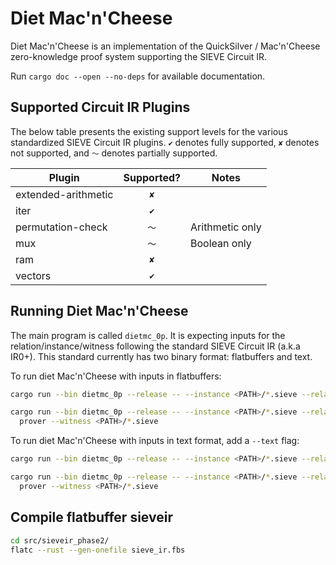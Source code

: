 # Diet Mac'n'Cheese

Diet Mac'n'Cheese is an implementation of the QuickSilver / Mac'n'Cheese
zero-knowledge proof system supporting the SIEVE Circuit IR.

Run `cargo doc --open --no-deps` for available documentation.

## Supported Circuit IR Plugins

The below table presents the existing support levels for the various
standardized SIEVE Circuit IR plugins. `✔` denotes fully supported, `✘` denotes not
supported, and `〜` denotes partially supported.


| Plugin              | Supported? | Notes           |
| ------------------- | :--------: | --------------- |
| extended-arithmetic |    `✘`     |                 |
| iter                |    `✔`     |                 |
| permutation-check   |    `〜`    | Arithmetic only |
| mux                 |    `〜`    | Boolean only    |
| ram                 |    `✘`     |                 |
| vectors             |    `✔`     |                 |

## Running Diet Mac'n'Cheese

The main program is called `dietmc_0p`.
It is expecting inputs for the relation/instance/witness following the standard SIEVE Circuit IR (a.k.a IR0+).
This standard currently has two binary format: flatbuffers and text.


To run diet Mac'n'Cheese with inputs in flatbuffers:
```bash
cargo run --bin dietmc_0p --release -- --instance <PATH>/*.sieve --relation <PATH>/*.sieve

cargo run --bin dietmc_0p --release -- --instance <PATH>/*.sieve --relation <PATH>/*.sieve \
  prover --witness <PATH>/*.sieve
```

To run diet Mac'n'Cheese with inputs in text format, add a `--text` flag:
```bash
cargo run --bin dietmc_0p --release -- --instance <PATH>/*.sieve --relation <PATH>/*.sieve --text

cargo run --bin dietmc_0p --release -- --instance <PATH>/*.sieve --relation <PATH>/*.sieve --text\
  prover --witness <PATH>/*.sieve
```


## Compile flatbuffer sieveir

```bash
cd src/sieveir_phase2/
flatc --rust --gen-onefile sieve_ir.fbs
```
